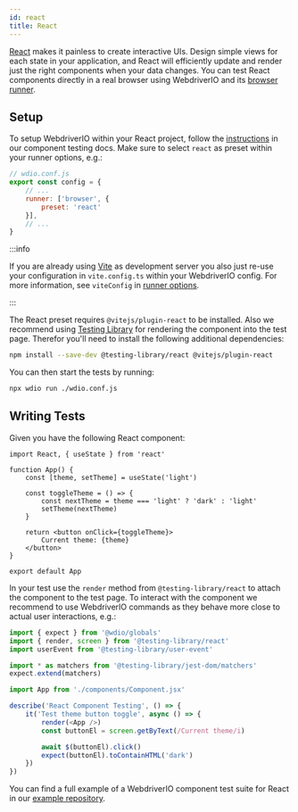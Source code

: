 ```yaml
---
id: react
title: React
---
```


[React](https://reactjs.org/) makes it painless to create interactive UIs. Design simple views for each state in your application, and React will efficiently update and render just the right components when your data changes. You can test React components directly in a real browser using WebdriverIO and its [browser runner](/docs/runner#browser-runner).

## Setup

To setup WebdriverIO within your React project, follow the [instructions](/docs/component-testing#set-up) in our component testing docs. Make sure to select `react` as preset within your runner options, e.g.:

```js
// wdio.conf.js
export const config = {
    // ...
    runner: ['browser', {
        preset: 'react'
    }],
    // ...
}
```

:::info

If you are already using [Vite](https://vitejs.dev/) as development server you also just re-use your configuration in `vite.config.ts` within your WebdriverIO config. For more information, see `viteConfig` in [runner options](http://localhost:3000/docs/runner#runner-options).

:::

The React preset requires `@vitejs/plugin-react` to be installed. Also we recommend using [Testing Library](https://testing-library.com/) for rendering the component into the test page. Therefor you'll need to install the following additional dependencies:

```sh npm2yarn
npm install --save-dev @testing-library/react @vitejs/plugin-react
```

You can then start the tests by running:

```sh
npx wdio run ./wdio.conf.js
```

## Writing Tests

Given you have the following React component:

```tsx title="./components/Component.jsx"
import React, { useState } from 'react'

function App() {
    const [theme, setTheme] = useState('light')

    const toggleTheme = () => {
        const nextTheme = theme === 'light' ? 'dark' : 'light'
        setTheme(nextTheme)
    }

    return <button onClick={toggleTheme}>
        Current theme: {theme}
    </button>
}

export default App
```

In your test use the `render` method from `@testing-library/react` to attach the component to the test page. To interact with the component we recommend to use WebdriverIO commands as they behave more close to actual user interactions, e.g.:

```ts title="app.test.tsx"
import { expect } from '@wdio/globals'
import { render, screen } from '@testing-library/react'
import userEvent from '@testing-library/user-event'

import * as matchers from '@testing-library/jest-dom/matchers'
expect.extend(matchers)

import App from './components/Component.jsx'

describe('React Component Testing', () => {
    it('Test theme button toggle', async () => {
        render(<App />)
        const buttonEl = screen.getByText(/Current theme/i)

        await $(buttonEl).click()
        expect(buttonEl).toContainHTML('dark')
    })
})
```

You can find a full example of a WebdriverIO component test suite for React in our [example repository](https://github.com/webdriverio/component-testing-examples/tree/main/react-typescript-vite).

